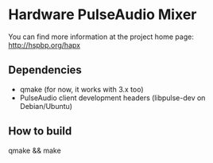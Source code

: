 Hardware PulseAudio Mixer
=========================

You can find more information at the project home page: http://hspbp.org/hapx

Dependencies
------------

 - qmake (for now, it works with 3.x too)
 - PulseAudio client development headers (libpulse-dev on Debian/Ubuntu)


How to build
------------

qmake && make
